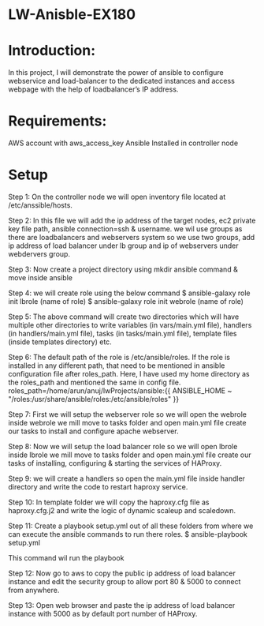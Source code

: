 # LW-Anisble-EX180

# Introduction:

In this project, I will demonstrate the power of ansible to configure webservice and load-balancer to the dedicated instances and access webpage with the help of loadbalancer’s IP address.

# Requirements:

AWS account with aws_access_key 
Ansible Installed in controller node

# Setup

Step 1: On the controller node we will open inventory file located at /etc/anssible/hosts.

Step 2: In this file we will add the ip address of the target nodes, ec2 private key file path, ansible connection=ssh & username. we wil use groups as there are loadbalancers and webservers system so we use  two groups, add ip address of load balancer under lb group and ip of webservers under webdervers group. 

Step 3: Now create a project directory using mkdir ansible command & move inside ansible

Step 4: we will create role using the below command
$ ansible-galaxy role init lbrole (name of role)
$ ansible-galaxy role init webrole (name of role)

Step 5: The above command will create two directories which will have multiple other directories to write variables (in vars/main.yml file), handlers (in handlers/main.yml file), tasks (in tasks/main.yml file), template files (inside templates directory) etc.

Step 6: The default path of the role is /etc/ansible/roles. If the role is installed in any different path, that need to be mentioned in ansible configuration file after roles_path. Here, I have used my home directory as the roles_path and mentioned the same in config file.
roles_path=/home/arun/anuj/lwProjects/ansible:{{ ANSIBLE_HOME ~ "/roles:/usr/share/ansible/roles:/etc/ansible/roles" }}

Step 7: First we will setup the webserver role so we will open the webrole inside webrole we mill move to tasks folder and open main.yml file create our tasks to install and configure apache webserver.

Step 8: Now we will setup the load balancer role so we will open lbrole inside lbrole we mill move to tasks folder and open main.yml file create our tasks of installing, configuring & starting the services of HAProxy.

Step 9: we will create a handlers so open the main.yml file inside handler directory and write the code to restart haproxy service.

Step 10: In template folder we will copy the haproxy.cfg file as haproxy.cfg.j2 and write the logic of dynamic scaleup and scaledown. 

Step 11: Create a playbook setup.yml out of all these folders from where we can execute the ansible commands to run there roles.
$ ansible-playbook setup.yml

This command wil run the playbook 

Step 12: Now go to aws to copy the public ip address of load balancer instance and edit the security group to allow port 80 & 5000 to connect from anywhere. 

Step 13: Open web browser and paste the ip address of load balancer instance with 5000 as by default port number of HAProxy.
